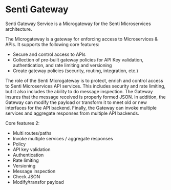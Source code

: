 # Senti Gateway
Senti Gateway Service is a Microgateway for the Senti Microservices architecture.

The Microgateway is a gateway for enforcing access to Microservices & APIs. It supports the following core features: 

- Secure and control access to APIs
- Collection of pre-built gateway policies for API Key validation, authentication, and rate limiting and versioning 
- Create gateway policies (security, routing, integration, etc.)

The role of the Senti Microgateway is to protect, enrich and control access to Senti Microservices API services. This includes security and rate limiting, but it also includes the ability to do message inspection. The Gateway insures that the message received is properly formed JSON. In addition, the Gateway can modify the payload or transform it to meet old or new interfaces for the API backend. Finally, the Gateway can invoke multiple services and aggregate responses from multiple API backends.

Core features 2:
- Multi routes/paths
- Invoke multiple services / aggregate responses
- Policy
- API key validation
- Authentication
- Rate limiting
- Versioning
- Message inspection
- Check JSON
- Modify/transfor payload
